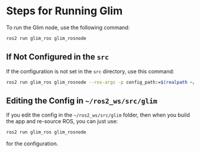 # Steps for Running Glim

To run the Glim node, use the following command:

```sh
ros2 run glim_ros glim_rosnode
```

## If Not Configured in the `src`

If the configuration is not set in the `src` directory, use this command:

```sh
ros2 run glim_ros glim_rosnode --ros-args -p config_path:=$(realpath ~/config)
```

## Editing the Config in `~/ros2_ws/src/glim`

If you edit the config in the `~/ros2_ws/src/glim` folder, then when you build the app and re-source ROS, you can just use:

```sh
ros2 run glim_ros glim_rosnode
```

for the configuration.

